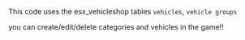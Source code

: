 This code uses the esx_vehicleshop tables `vehicles`, `vehicle groups` 

 you can create/edit/delete categories and vehicles in the game!! 

